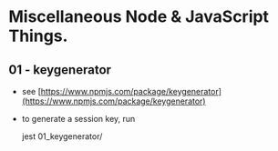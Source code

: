 # Miscellaneous Node & JavaScript Things.

## 01 - keygenerator

* see [https://www.npmjs.com/package/keygenerator](https://www.npmjs.com/package/keygenerator)
* to generate a session key, run

    jest 01_keygenerator/
